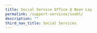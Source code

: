 ```yaml
---
title: Social Service Office @ Boon Lay
permalink: /support-services/ssobl/
description: ""
third_nav_title: Social Services
---
```

